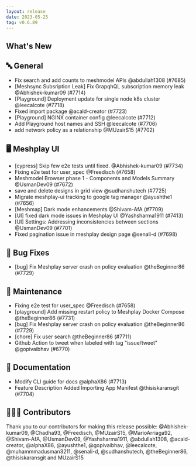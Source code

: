 ```yaml
---
layout: release
date: 2023-05-25
tag: v0.6.89
---
```


## What's New
## 🔤 General
- Fix search and add counts to meshmodel APIs @abdullah1308 (#7685)
- [Meshsync Subsription Leak] Fix GrapqhQL subscription memory leak @Abhishek-kumar09 (#7714)
- [Playground] Deployment update for single node k8s cluster @leecalcote (#7718)
- Fixed import package @acald-creator (#7723)
- [Playground] NGINX container config @leecalcote (#7712)
- Add Playground host names and SSH @leecalcote (#7706)
- add network policy as a relationship @MUzairS15 (#7702)

## 🖥 Meshplay UI

- [cypress] Skip few e2e tests until fixed. @Abhishek-kumar09 (#7734)
- Fixing e2e test for user_spec @Freedisch (#7658)
- Meshmodel Browser phase 1 - Components and Models Summary  @UsmanDev09 (#7672)
- save and delete designs in grid view @sudhanshutech (#7725)
-  Migrate meshplay-ui tracking to google tag manager @ayushthe1 (#7656)
- [Meshmap] Dark mode enhancements @Shivam-AfA (#7709)
- [UI] fixed dark mode issues in Meshplay UI  @Yashsharma1911 (#7413)
- [UI] Settings: Addressing inconsistencies between sections @UsmanDev09 (#7701)
- Fixed pagination issue in meshplay design page @senali-d (#7698)

## 🐛 Bug Fixes

- [bug] Fix Meshplay server crash on policy evaluation @theBeginner86 (#7729)

## 🧰 Maintenance

- Fixing e2e test for user_spec @Freedisch (#7658)
- [playground] Add missing restart policy to Meshplay Docker Compose @theBeginner86 (#7731)
- [bug] Fix Meshplay server crash on policy evaluation @theBeginner86 (#7729)
- [chore] Fix user search @theBeginner86 (#7711)
- Github Action to tweet when labeled with tag "issue/tweet" @gopivaibhav (#6770)

## 📖 Documentation

- Modify CLI guide for docs @alphaX86 (#7713)
- Feature Description Added  Importing App Manifest  @thisiskaransgit (#7704)

## 👨🏽‍💻 Contributors

Thank you to our contributors for making this release possible:
@Abhishek-kumar09, @Chadha93, @Freedisch, @MUzairS15, @MarioArriaga92, @Shivam-AfA, @UsmanDev09, @Yashsharma1911, @abdullah1308, @acald-creator, @alphaX86, @ayushthe1, @gopivaibhav, @leecalcote, @muhammmadusman3211, @senali-d, @sudhanshutech, @theBeginner86, @thisiskaransgit and MUzairS15
